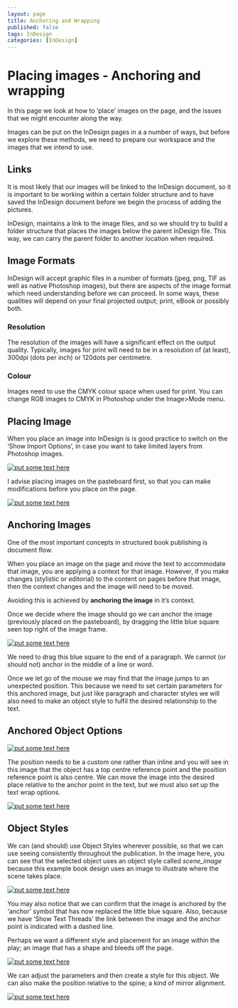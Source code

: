 ```yaml
---
layout: page
title: Anchoring and Wrapping
published: false
tags: InDesign
categories: [InDesign]
---
```

# Placing images - Anchoring and wrapping

In this page we look at how to ‘place’ images on the page, and the issues that we might encounter along the way.

Images can be put on the InDesign pages in a a number of ways, but before we explore these methods, we need to prepare our workspace and the images that we intend to use.

## Links

It is most likely that our images will be linked to the InDesign document, so it is important to be working within a certain folder structure and to have saved the InDesign document before we begin the process of adding the pictures.

InDesign, maintains a link to the image files, and so we should try to build a folder structure that places the images below the parent InDesign file. This way, we can carry the parent folder to another location when required.

## Image Formats

InDesign will accept graphic files in a number of formats (jpeg, png, TIF as well as native Photoshop images), but there are aspects of the image format which need understanding before we can proceed. In some ways, these qualities will depend on your final projected output; print, eBook or possibly both.

### Resolution

The resolution of the images will have a significant effect on the output quality. Typically, images for print will need to be in a resolution of (at least), 300dpi (dots per inch) or 120dots per centimetre.

### Colour

Images need to use the CMYK colour space when used for print. You can change RGB images to CMYK in Photoshop under the Image>Mode menu.

## Placing Image

When you place an image into InDesign is is good practice to switch on the ‘Show Import Options’, in case you want to take limited layers from Photoshop images.

[![put some text here](/images/2007/02/anchor_wrap/image1.png)](/images/2007/02/anchor_wrap/image1.png)

I advise placing images on the pasteboard first, so that you can make modifications before you place on the page.

[![put some text here](images/2007/02/anchor_wrap/image2.png)](images/2007/02/anchor_wrap/image2.png)

## Anchoring Images

One of the most important concepts in structured book publishing is document flow.

When you place an image on the page and move the text to accommodate that image, you are applying a context for that image. However, if you make changes (stylistic or editorial) to the content on pages before that image, then the context changes and the image will need to be moved.

Avoiding this is achieved by **anchoring the image** in it’s context.

Once we decide where the image should go we can anchor the image (previously placed on the pasteboard), by dragging the little blue square seen top right of the image frame.

[![put some text here](images/2007/02/anchor_wrap/image3.png)](images/2007/02/anchor_wrap/image3.png)

We need to drag this blue square to the end of a paragraph. We cannot (or should not) anchor in the middle of a line or word.

Once we let go of the mouse we may find that the image jumps to an unexpected position. This because we need to set certain parameters for this anchored image, but just like paragraph and character styles we will also need to make an object style to fulfil the desired relationship to the text.

## Anchored Object Options

[![put some text here](images/2007/02/anchor_wrap/image4.png)](images/2007/02/anchor_wrap/image4.png)

The position needs to be a custom one rather than inline and you will see in this image that the object has a top centre reference point and the position reference point is also centre. We can move the image into the desired place relative to the anchor point in the text, but we must also set up the text wrap options.

[![put some text here](images/2007/02/anchor_wrap/image5.png)](images/2007/02/anchor_wrap/image5.png)

## Object Styles

We can (and should) use Object Styles wherever possible, so that we can use seeing consistently throughout the publication. In the image here, you can see that the selected object uses an object style called _scene_image_ because this example book design uses an image to illustrate where the scene takes place.

[![put some text here](images/2007/02/anchor_wrap/image6.png)](images/2007/02/anchor_wrap/image6.png)

You may also notice that we can confirm that the image is anchored by the ‘anchor’ symbol that has now replaced the little blue square. Also, because we have ‘Show Text Threads’ the link between the image and the anchor point is indicated with a dashed line.

Perhaps we want a different style and placement for an image within the play; an image that has a shape and bleeds off the page.

[![put some text here](images/2007/02/anchor_wrap/image7.png)](images/2007/02/anchor_wrap/image7.png)

We can adjust the parameters and then create a style for this object. We can also make the position relative to the spine; a kind of mirror alignment.

[![put some text here](images/2007/02/anchor_wrap/image8.png)](images/2007/02/anchor_wrap/image8.png)
